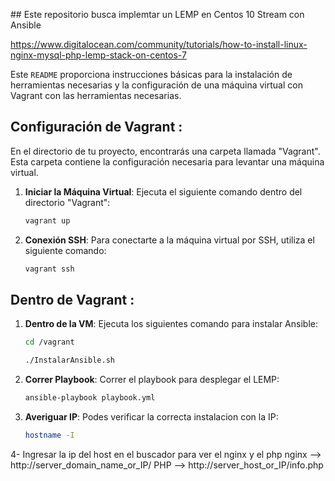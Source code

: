 
﻿## Este repositorio busca implemtar un LEMP en Centos 10 Stream con Ansible

 https://www.digitalocean.com/community/tutorials/how-to-install-linux-nginx-mysql-php-lemp-stack-on-centos-7

 Este `README` proporciona instrucciones básicas para la instalación de herramientas necesarias y la configuración de una máquina virtual con Vagrant con las herramientas necesarias.

## Configuración de Vagrant :

En el directorio de tu proyecto, encontrarás una carpeta llamada "Vagrant". Esta carpeta contiene la configuración necesaria para levantar una máquina virtual.

1. **Iniciar la Máquina Virtual**: Ejecuta el siguiente comando dentro del directorio "Vagrant":
   ```bash
   vagrant up
   ```
2. **Conexión SSH**:  Para conectarte a la máquina virtual por SSH, utiliza el siguiente comando:
   ```bash
   vagrant ssh
   ```

## Dentro de Vagrant :

1. **Dentro de la VM**: Ejecuta los siguientes comando para instalar Ansible:
   ```bash
   cd /vagrant
   ```
   ```bash
   ./InstalarAnsible.sh
   ```
   
2. **Correr Playbook**:  Correr el playbook para desplegar el LEMP:
   ```bash
   ansible-playbook playbook.yml
   ```

3. **Averiguar IP**:  Podes verificar la correcta instalacion con la IP:
   ```bash
   hostname -I
   ```
4- Ingresar la ip del host en el buscador para ver el nginx y el php
    nginx --> http://server_domain_name_or_IP/
    PHP   --> http://server_host_or_IP/info.php
